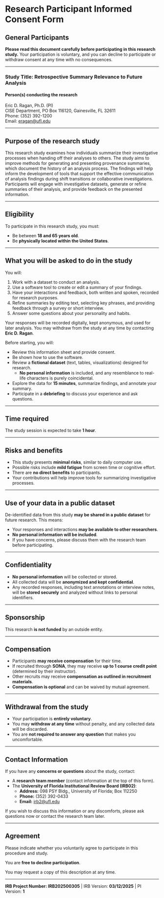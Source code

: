 # Research Participant Informed Consent Form

## General Participants  

**Please read this document carefully before participating in this research study.** Your participation is voluntary, and you can decline to participate or withdraw consent at any time with no consequences.

---

### Study Title: Retrospective Summary Relevance to Future Analysis

#### Person(s) conducting the research

Eric D. Ragan, Ph.D. (PI)  
CISE Department, PO Box 116120, Gainesville, FL 32611  
Phone: (352) 392-1200  
Email: [eragan@ufl.edu](mailto:eragan@ufl.edu)

---

## Purpose of the research study

This research study examines how individuals summarize their investigative processes when handing off their analyses to others. The study aims to improve methods for generating and presenting provenance summaries, which document the history of an analysis process. The findings will help inform the development of tools that support the effective communication of analysis findings during shift transitions or collaborative investigations. Participants will engage with investigative datasets, generate or refine summaries of their analysis, and provide feedback on the presented information.

---

## Eligibility

To participate in this research study, you must:

- Be between **18 and 65 years old**.
- Be **physically located within the United States**.

---

## What you will be asked to do in the study

You will:

1. Work with a dataset to conduct an analysis.
2. Use a software tool to create or edit a summary of your findings.
3. Have your interactions and feedback, both written and spoken, recorded for research purposes.
4. Refine summaries by editing text, selecting key phrases, and providing feedback through a survey or short interview.
5. Answer some questions about your personality and habits.

Your responses will be recorded digitally, kept anonymous, and used for later analysis. You may withdraw from the study at any time by contacting **Eric D. Ragan**.

Before starting, you will:

- Review this information sheet and provide consent.
- Be shown how to use the software.
- Review a **fictional dataset** (text, tables, visualizations) designed for research.
  - **No personal information** is included, and any resemblance to real-life characters is purely coincidental.
- Explore the data for **15 minutes**, summarize findings, and annotate your summary.
- Participate in a **debriefing** to discuss your experience and ask questions.

---

## Time required

The study session is expected to take **1 hour**.

---

## Risks and benefits

- This study presents **minimal risks**, similar to daily computer use.
- Possible risks include **mild fatigue** from screen time or cognitive effort.
- There are **no direct benefits** to participants.
- Your contributions will help improve tools for summarizing investigative processes.

---

## Use of your data in a public dataset

De-identified data from this study **may be shared in a public dataset** for future research. This means:

- Your responses and interactions **may be available to other researchers**.
- **No personal information will be included**.
- If you have concerns, please discuss them with the research team before participating.

---

## Confidentiality

- **No personal information** will be collected or stored.
- All collected data will be **anonymized and kept confidential**.
- Any recorded responses, including text annotations or interview notes, will be **stored securely** and analyzed without links to personal identifiers.

---

## Sponsorship

This research **is not funded** by an outside entity.

---

## Compensation

- Participants **may receive compensation** for their time.
- If recruited through **SONA**, they may receive **up to 1 course credit point** (determined by their instructor).
- Other recruits may receive **compensation as outlined in recruitment materials**.
- **Compensation is optional** and can be waived by mutual agreement.

---

## Withdrawal from the study

- Your participation is **entirely voluntary**.
- You may **withdraw at any time** without penalty, and any collected data will be discarded.
- You are **not required to answer any question** that makes you uncomfortable.

---

## Contact Information

If you have any **concerns or questions** about the study, contact:

- A **research team member** (contact information at the top of this form).
- The **University of Florida Institutional Review Board (IRB02)**:
  - **Address:** 098 PSY Bldg., University of Florida; Box 112250
  - **Phone:** (352) 392-0433
  - **Email:** [irb2@ufl.edu](mailto:irb2@ufl.edu)

If you wish to discuss this information or any discomforts, please ask questions now or contact the research team later.

---

## Agreement

Please indicate whether you voluntarily agree to participate in this procedure and study.

You are **free to decline participation**.

You may request a copy of this description at any time.

---

**IRB Project Number: IRB202500305** | IRB Version: **03/12/2025** | PI Version: **1**
